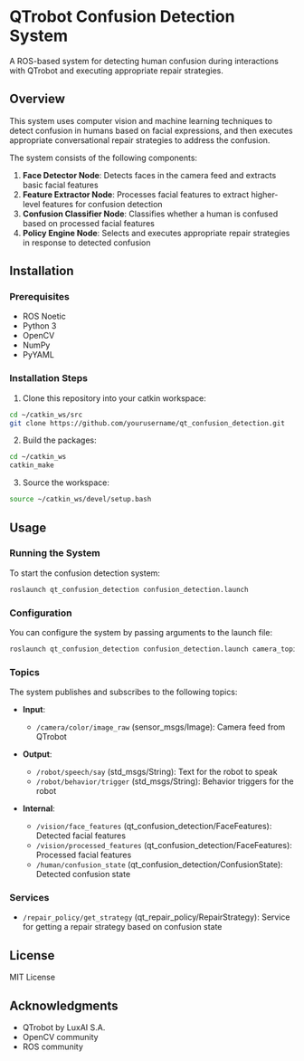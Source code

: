 # QTrobot Confusion Detection System

A ROS-based system for detecting human confusion during interactions with QTrobot and executing appropriate repair strategies.

## Overview

This system uses computer vision and machine learning techniques to detect confusion in humans based on facial expressions, and then executes appropriate conversational repair strategies to address the confusion.

The system consists of the following components:

1. **Face Detector Node**: Detects faces in the camera feed and extracts basic facial features
2. **Feature Extractor Node**: Processes facial features to extract higher-level features for confusion detection
3. **Confusion Classifier Node**: Classifies whether a human is confused based on processed facial features
4. **Policy Engine Node**: Selects and executes appropriate repair strategies in response to detected confusion

## Installation

### Prerequisites

- ROS Noetic
- Python 3
- OpenCV
- NumPy
- PyYAML

### Installation Steps

1. Clone this repository into your catkin workspace:

```bash
cd ~/catkin_ws/src
git clone https://github.com/yourusername/qt_confusion_detection.git
```

2. Build the packages:

```bash
cd ~/catkin_ws
catkin_make
```

3. Source the workspace:

```bash
source ~/catkin_ws/devel/setup.bash
```

## Usage

### Running the System

To start the confusion detection system:

```bash
roslaunch qt_confusion_detection confusion_detection.launch
```

### Configuration

You can configure the system by passing arguments to the launch file:

```bash
roslaunch qt_confusion_detection confusion_detection.launch camera_topic:=/camera/color/image_raw min_confusion_score:=0.7 min_confidence:=0.8 max_repair_attempts:=4 repair_cooldown:=3.0
```

### Topics

The system publishes and subscribes to the following topics:

- **Input**:
  - `/camera/color/image_raw` (sensor_msgs/Image): Camera feed from QTrobot
  
- **Output**:
  - `/robot/speech/say` (std_msgs/String): Text for the robot to speak
  - `/robot/behavior/trigger` (std_msgs/String): Behavior triggers for the robot

- **Internal**:
  - `/vision/face_features` (qt_confusion_detection/FaceFeatures): Detected facial features
  - `/vision/processed_features` (qt_confusion_detection/FaceFeatures): Processed facial features
  - `/human/confusion_state` (qt_confusion_detection/ConfusionState): Detected confusion state

### Services

- `/repair_policy/get_strategy` (qt_repair_policy/RepairStrategy): Service for getting a repair strategy based on confusion state

## License

MIT License

## Acknowledgments

- QTrobot by LuxAI S.A.
- OpenCV community
- ROS community
